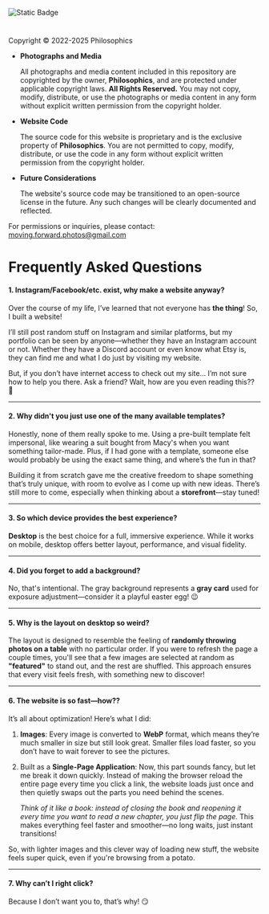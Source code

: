 ![Static Badge](https://img.shields.io/badge/https%3A%2F%2Fimg.shields.io%2Fbadge%2FLicense-All--Rights--Reserved-blue?style=for-the-badge&label=License)

#

Copyright © 2022-2025 Philosophics

- **Photographs and Media**

  All photographs and media content included in this repository are copyrighted by the owner, **Philosophics**, and are protected under applicable copyright laws. **All Rights Reserved.**
  You may not copy, modify, distribute, or use the photographs or media content in any form without explicit written permission from the copyright holder.

- **Website Code**

  The source code for this website is proprietary and is the exclusive property of **Philosophics**.
  You are not permitted to copy, modify, distribute, or use the code in any form without explicit written permission from the copyright holder.

- **Future Considerations**

  The website's source code may be transitioned to an open-source license in the future. Any such changes will be clearly documented and reflected.

For permissions or inquiries, please contact: [moving.forward.photos@gmail.com](mailto:moving.forward.photos@gmail.com)

# Frequently Asked Questions

#### 1. **Instagram/Facebook/etc. exist, why make a website anyway?**

Over the course of my life, I’ve learned that not everyone has **the thing**! So, I built a website!

I’ll still post random stuff on Instagram and similar platforms, but my portfolio can be seen by anyone—whether they have an Instagram account or not. Whether they have a Discord account or even know what Etsy is, they can find me and what I do just by visiting my website.

But, if you don’t have internet access to check out my site... I’m not sure how to help you there. Ask a friend? Wait, how are you even reading this?? 🤔

---

#### 2. **Why didn't you just use one of the many available templates?**

Honestly, none of them really spoke to me. Using a pre-built template felt impersonal, like wearing a suit bought from Macy's when you want something tailor-made. Plus, if I had gone with a template, someone else would probably be using the exact same thing, and where’s the fun in that?

Building it from scratch gave me the creative freedom to shape something that’s truly unique, with room to evolve as I come up with new ideas. There’s still more to come, especially when thinking about a **storefront**—stay tuned!

---

#### 3. **So which device provides the best experience?**

**Desktop** is the best choice for a full, immersive experience. While it works on mobile, desktop offers better layout, performance, and visual fidelity.

---

#### 4. **Did you forget to add a background?**

No, that's intentional. The gray background represents a **gray card** used for exposure adjustment—consider it a playful easter egg! 😉

---

#### 5. **Why is the layout on desktop so weird?**

The layout is designed to resemble the feeling of **randomly throwing photos on a table** with no particular order.
If you were to refresh the page a couple times, you'll see that a few images are selected at random as **"featured"** to stand out, and the rest are shuffled. This approach ensures that every visit feels fresh, with something new to discover!

---

#### 6. **The website is so fast—how??**

It’s all about optimization! Here’s what I did:

1. **Images**: Every image is converted to **WebP** format, which means they’re much smaller in size but still look great. Smaller files load faster, so you don’t have to wait forever to see the pictures.

2. Built as a **Single-Page Application**: Now, this part sounds fancy, but let me break it down quickly. Instead of making the browser reload the entire page every time you click a link, the website loads just once and then quietly swaps out the parts you need behind the scenes.

   _Think of it like a book: instead of closing the book and reopening it every time you want to read a new chapter, you just flip the page._ This makes everything feel faster and smoother—no long waits, just instant transitions!

So, with lighter images and this clever way of loading new stuff, the website feels super quick, even if you're browsing from a potato.

---

#### 7. **Why can’t I right click?**

Because I don’t want you to, that’s why! 😏
